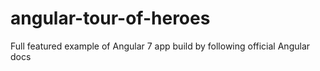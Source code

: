 # angular-tour-of-heroes
Full featured example of Angular 7 app build by following official Angular docs 
